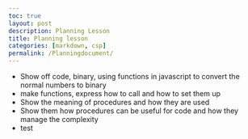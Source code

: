 ```yaml
---
toc: true
layout: post
description: Planning Lesson
title: Planning lesson
categories: [markdown, csp]
permalink: /Planningdocument/
---
```


- Show off code, binary, using functions in javascript to convert the normal numbers to binary
- make functions, express how to call and how to set them up
- Show the meaning of procedures and how they are used 
- Show them how procedures can be useful for code and how they manage the complexity
- test